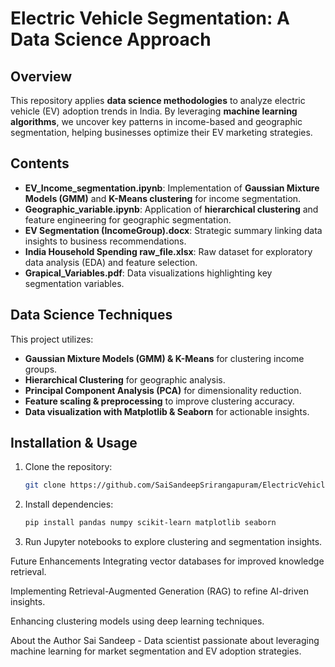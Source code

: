 # Electric Vehicle Segmentation: A Data Science Approach

## Overview
This repository applies **data science methodologies** to analyze electric vehicle (EV) adoption trends in India. By leveraging **machine learning algorithms**, we uncover key patterns in income-based and geographic segmentation, helping businesses optimize their EV marketing strategies.

## Contents
- **EV_Income_segmentation.ipynb**: Implementation of **Gaussian Mixture Models (GMM)** and **K-Means clustering** for income segmentation.
- **Geographic_variable.ipynb**: Application of **hierarchical clustering** and feature engineering for geographic segmentation.
- **EV Segmentation (IncomeGroup).docx**: Strategic summary linking data insights to business recommendations.
- **India Household Spending raw_file.xlsx**: Raw dataset for exploratory data analysis (EDA) and feature selection.
- **Grapical_Variables.pdf**: Data visualizations highlighting key segmentation variables.

## Data Science Techniques
This project utilizes:
- **Gaussian Mixture Models (GMM) & K-Means** for clustering income groups.
- **Hierarchical Clustering** for geographic analysis.
- **Principal Component Analysis (PCA)** for dimensionality reduction.
- **Feature scaling & preprocessing** to improve clustering accuracy.
- **Data visualization with Matplotlib & Seaborn** for actionable insights.

## Installation & Usage
1. Clone the repository:
   ```bash
   git clone https://github.com/SaiSandeepSrirangapuram/ElectricVehicle_Segmentation.git

2. Install dependencies:

   ```bash
   pip install pandas numpy scikit-learn matplotlib seaborn
3. Run Jupyter notebooks to explore clustering and segmentation insights.


Future Enhancements
Integrating vector databases for improved knowledge retrieval.

Implementing Retrieval-Augmented Generation (RAG) to refine AI-driven insights.

Enhancing clustering models using deep learning techniques.

About the Author
Sai Sandeep - Data scientist passionate about leveraging machine learning for market segmentation and EV adoption strategies.
